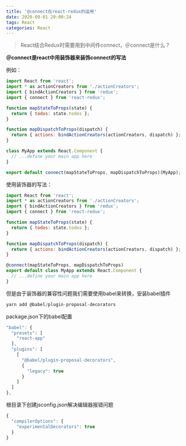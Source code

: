 ```yaml
---
title: '@connect在react-redux的运用'
date: 2020-09-01 20:00:24
tags: React
categories: React
---
```


> React结合Redux时需要用到中间件connect，＠connect是什么？

**＠connect是react中用装饰器来装饰connect的写法**

例如：

```javascript
import React from 'react';
import * as actionCreators from './actionCreators';
import { bindActionCreators } from 'redux';
import { connect } from 'react-redux';

function mapStateToProps(state) {
  return { todos: state.todos };
}

function mapDispatchToProps(dispatch) {
  return { actions: bindActionCreators(actionCreators, dispatch) };
}

class MyApp extends React.Component {
  // ...define your main app here
}

export default connect(mapStateToProps, mapDispatchToProps)(MyApp);
```

使用装饰器的写法：

```javascript
import React from 'react';
import * as actionCreators from './actionCreators';
import { bindActionCreators } from 'redux';
import { connect } from 'react-redux';

function mapStateToProps(state) {
  return { todos: state.todos };
}

function mapDispatchToProps(dispatch) {
  return { actions: bindActionCreators(actionCreators, dispatch) };
}

@connect(mapStateToProps, mapDispatchToProps)
export default class MyApp extends React.Component {
  // ...define your main app here
}
```

但是由于装饰器的兼容性问题我们需要使用babel来转换，安装babel插件

```javascript
yarn add @babel/plugin-proposal-decorators
```

package.json下的babel配置

```javascript
"babel": {
  "presets": [
    "react-app"
  ],
  "plugins": [
    [
      "@babel/plugin-proposal-decorators",
      {
        "legacy": true
      }
    ]
  ]
},
```

根目录下创建jsconfig.json解决编辑器报错问题

```javascript
{
  "compilerOptions": {
    "experimentalDecorators": true
  }
}
```